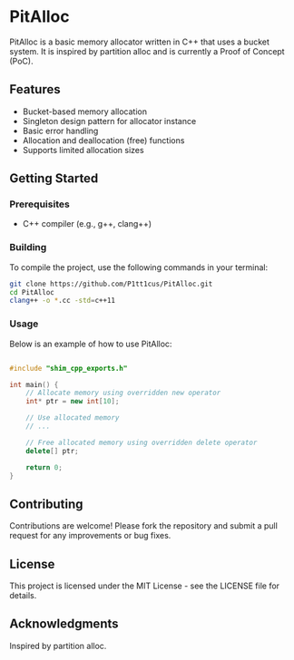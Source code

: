 # PitAlloc

PitAlloc is a basic memory allocator written in C++ that uses a bucket system. It is inspired by partition alloc and is currently a Proof of Concept (PoC).

## Features

- Bucket-based memory allocation
- Singleton design pattern for allocator instance
- Basic error handling
- Allocation and deallocation (free) functions
- Supports limited allocation sizes

## Getting Started

### Prerequisites

- C++ compiler (e.g., g++, clang++)

### Building

To compile the project, use the following commands in your terminal:

```sh
git clone https://github.com/P1tt1cus/PitAlloc.git
cd PitAlloc
clang++ -o *.cc -std=c++11
```

### Usage

Below is an example of how to use PitAlloc:

```c++

#include "shim_cpp_exports.h"

int main() {
    // Allocate memory using overridden new operator
    int* ptr = new int[10];

    // Use allocated memory
    // ...

    // Free allocated memory using overridden delete operator
    delete[] ptr;

    return 0;
}

```

## Contributing
Contributions are welcome! Please fork the repository and submit a pull request for any improvements or bug fixes.

## License
This project is licensed under the MIT License - see the LICENSE file for details.

## Acknowledgments
Inspired by partition alloc.
